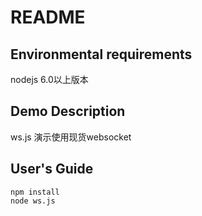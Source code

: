 # README
## Environmental requirements
nodejs 6.0以上版本

## Demo Description
ws.js
演示使用现货websocket

## User's Guide
```
npm install
node ws.js
```